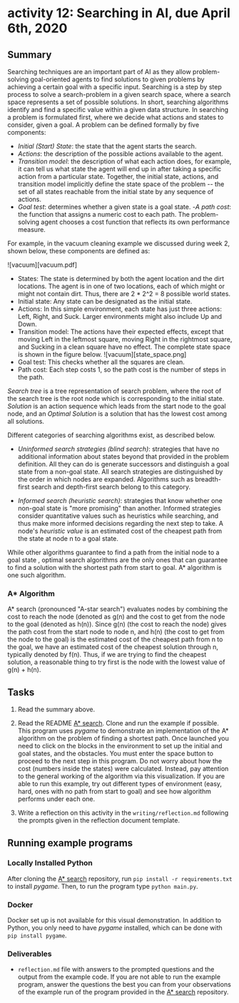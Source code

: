 # activity 12: Searching in AI, due April 6th, 2020

## Summary

Searching techniques are an important part of AI as they allow problem-solving goal-oriented agents to find solutions to given problems by achieving a certain goal with a specific input.
Searching is a step by step process to solve a search-problem in a given search space, where a search space represents a set of possible solutions.
In short, searching algorithms identify and find a specific value within a given data structure.
In searching a problem is formulated first, where we decide what actions and states to consider, given a goal.
A problem can be defined formally by five components:

- _Initial (Start) State_: the state that the agent starts the search.
- _Actions_:  the description of the possible actions available to the agent.
- _Transition model_: the description of what each action does, for example,
it can tell us what state the agent will end up in after taking a specific action from
a particular state. Together, the initial state, actions, and transition model implicitly define the state space
of the problem -- the set of all states reachable from the initial state by any sequence of actions.
- _Goal test_: determines whether a given state is a goal state.
-_A path cost_: the function that assigns a numeric cost to each path. The problem-solving
agent chooses a cost function that reflects its own performance measure.

For example, in the vacuum cleaning example we discussed during week 2, shown below,
these components are defined as:

![vacuum][vacuum.pdf]

- States: The state is determined by both the agent location and the dirt locations. The
agent is in one of two locations, each of which might or might not contain dirt. Thus,
there are 2 * 2^2 = 8 possible world states.
- Initial state: Any state can be designated as the initial state.
- Actions: In this simple environment, each state has just three actions: Left, Right, and
Suck. Larger environments might also include Up and Down.
- Transition model: The actions have their expected effects, except that moving Left in
the leftmost square, moving Right in the rightmost square, and Sucking in a clean square
have no effect. The complete state space is shown in the figure below.
![vacuum][state_space.png]
- Goal test: This checks whether all the squares are clean.
- Path cost: Each step costs 1, so the path cost is the number of steps in the path.

_Search tree_ is a tree representation of search problem, where the root of the search tree is the root node which is corresponding to the initial state.
_Solution_ is an action sequence which leads from the start node to the goal node, and an _Optimal Solution_ is a solution that has the lowest cost among all solutions.

Different categories of searching algorithms exist, as described below.

- _Uninformed search strategies (blind search)_:  strategies that have no additional  information about states beyond that provided in the problem definition. All they can do is
generate successors and distinguish a goal state from a non-goal state. All search strategies
are distinguished by the order in which nodes are expanded. Algorithms such as breadth-first search and depth-first search belong to this category.

- _Informed search (heuristic search)_:  strategies that know whether one non-goal state is "more promising" than another.
Informed strategies consider quantitative values such as heuristics while searching, and thus make more informed decisions regarding the next step to take.
A node's _heuristic value_ is an estimated cost of the cheapest path from the state at node n to a goal state.

While other algorithms guarantee to find a path from the initial node to a goal state , optimal search algorithms are the only ones that can guarantee to find a solution with the shortest path from start to goal. A* algorithm is one such algorithm.

### A* Algorithm
A* search (pronounced "A-star search") evaluates nodes by combining the cost to reach the node (denoted as g(n) and the cost
to get from the node to the goal (denoted as h(n)).
Since g(n) (the cost to reach the node) gives the path cost from the start node to node n, and h(n)
(the cost to get from the node to the goal) is the estimated cost
of the cheapest path from n to the goal, we have an estimated cost of the cheapest solution through n, typically denoted by f(n).
Thus, if we are trying to find the cheapest solution, a reasonable thing to try first is the
node with the lowest value of g(n) + h(n).

## Tasks

1. Read the summary above.

2. Read the README [A* search](https://github.com/LogicJake/A-star-search). Clone and run the example if possible.
This program uses _pygame_ to demonstrate an implementation of the A* algorithm on the problem of finding
a shortest path. Once launched you need to click on the blocks in the environment to set up the initial and goal states,
and the obstacles. You must enter the space button to proceed to the next step in this program.
Do not worry about how the cost (numbers inside the states) were calculated. Instead, pay attention
to the general working of the algorithm via this visualization. If you are able to run this example,
try out different types of environment (easy, hard, ones with no path from start to goal) and see how
algorithm performs under each one.

3. Write a reflection on this activity in the `writing/reflection.md` following the prompts given in the reflection document template.

## Running example programs

### Locally Installed Python

After cloning the [A* search](https://github.com/LogicJake/A-star-search) repository, run `pip install -r requirements.txt` to install _pygame_. Then, to run the program type `python main.py`.

### Docker

Docker set up is not available for this visual demonstration. In addition to Python, you only need to have
_pygame_ installed, which can be done with `pip install pygame`.

### Deliverables

- `reflection.md` file with answers to the prompted questions and the output from the example code. If you are not able to run the example program, answer the questions the best you can from your observations of the example run of the program provided in the [A* search](https://github.com/LogicJake/A-star-search) repository.
